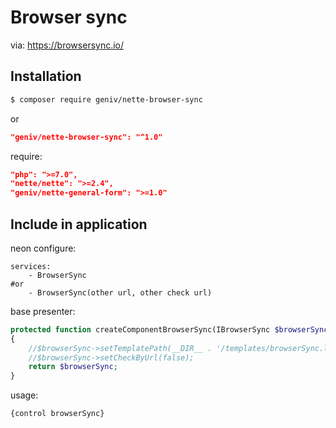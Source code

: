 Browser sync
============

via: https://browsersync.io/

Installation
------------

```sh
$ composer require geniv/nette-browser-sync
```
or
```json
"geniv/nette-browser-sync": "^1.0"
```

require:
```json
"php": ">=7.0",
"nette/nette": ">=2.4",
"geniv/nette-general-form": ">=1.0"
```

Include in application
----------------------

neon configure:
```neon
services:
    - BrowserSync
#or    
    - BrowserSync(other url, other check url)
```

base presenter:
```php
protected function createComponentBrowserSync(IBrowserSync $browserSync): IBrowserSync
{
    //$browserSync->setTemplatePath(__DIR__ . '/templates/browserSync.latte');
    //$browserSync->setCheckByUrl(false);
    return $browserSync;
}
```

usage:
```latte
{control browserSync}
```
